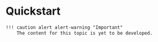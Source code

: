 # Quickstart

```txt
!!! caution alert alert-warning "Important"
    The content for this topic is yet to be developed.
```